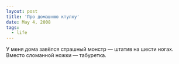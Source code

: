 ```yaml
---
layout: post
title: 'Про домашнюю ктулху'
date: May 4, 2008
tags:
  - life
---
```


У меня дома завёлся страшный монстр — штатив на шести ногах. Вместо сломанной ножки — табуретка.
